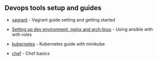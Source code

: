 ## Devops tools setup and guides

- [vagrant](vagrant) - Vagrant guide setting and getting started

- [Setting up dev environment, nginx and arch linux](ansible) - Using ansible with with roles

- [kubernetes](kubernetes) - Kubernetes guide with minikube

- [chef](chef) - Chef basics
